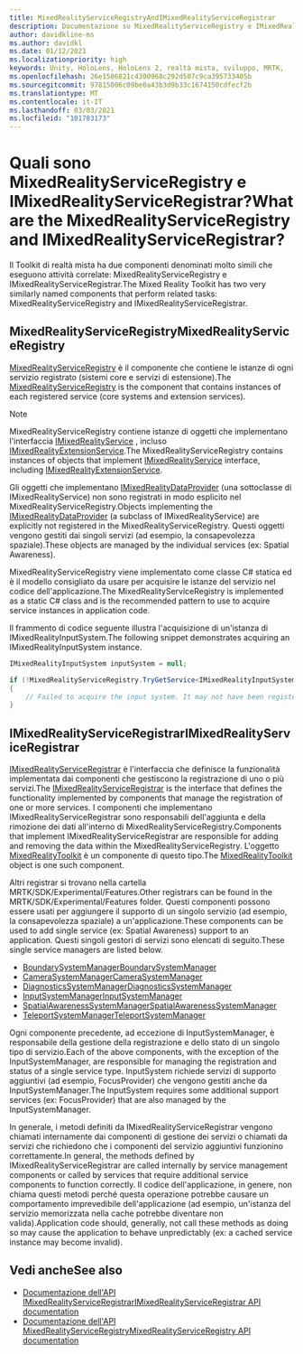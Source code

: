 ```yaml
---
title: MixedRealityServiceRegistryAndIMixedRealityServiceRegistrar
description: Documentazione su MixedRealityServiceRegistry e IMixedRealityServiceRegistrar
author: davidkline-ms
ms.author: davidkl
ms.date: 01/12/2021
ms.localizationpriority: high
keywords: Unity, HoloLens, HoloLens 2, realtà mista, sviluppo, MRTK,
ms.openlocfilehash: 26e1506821c4300968c292d507c9ca395733405b
ms.sourcegitcommit: 97815006c09be0a43b3d9b33c1674150cdfecf2b
ms.translationtype: MT
ms.contentlocale: it-IT
ms.lasthandoff: 03/03/2021
ms.locfileid: "101783173"
---
```

# <a name="what-are-the-mixedrealityserviceregistry-and-imixedrealityserviceregistrar"></a><span data-ttu-id="9d10d-104">Quali sono MixedRealityServiceRegistry e IMixedRealityServiceRegistrar?</span><span class="sxs-lookup"><span data-stu-id="9d10d-104">What are the MixedRealityServiceRegistry and IMixedRealityServiceRegistrar?</span></span>

<span data-ttu-id="9d10d-105">Il Toolkit di realtà mista ha due componenti denominati molto simili che eseguono attività correlate: MixedRealityServiceRegistry e IMixedRealityServiceRegistrar.</span><span class="sxs-lookup"><span data-stu-id="9d10d-105">The Mixed Reality Toolkit has two very similarly named components that perform related tasks: MixedRealityServiceRegistry and IMixedRealityServiceRegistrar.</span></span>

## <a name="mixedrealityserviceregistry"></a><span data-ttu-id="9d10d-106">MixedRealityServiceRegistry</span><span class="sxs-lookup"><span data-stu-id="9d10d-106">MixedRealityServiceRegistry</span></span>

<span data-ttu-id="9d10d-107">[MixedRealityServiceRegistry](xref:Microsoft.MixedReality.Toolkit.MixedRealityServiceRegistry) è il componente che contiene le istanze di ogni servizio registrato (sistemi core e servizi di estensione).</span><span class="sxs-lookup"><span data-stu-id="9d10d-107">The [MixedRealityServiceRegistry](xref:Microsoft.MixedReality.Toolkit.MixedRealityServiceRegistry) is the component that contains instances of each registered service (core systems and extension services).</span></span>

> [!NOTE]
> <span data-ttu-id="9d10d-108">MixedRealityServiceRegistry contiene istanze di oggetti che implementano l'interfaccia [IMixedRealityService](xref:Microsoft.MixedReality.Toolkit.IMixedRealityService) , incluso [IMixedRealityExtensionService](xref:Microsoft.MixedReality.Toolkit.IMixedRealityExtensionService).</span><span class="sxs-lookup"><span data-stu-id="9d10d-108">The MixedRealityServiceRegistry contains instances of objects that implement [IMixedRealityService](xref:Microsoft.MixedReality.Toolkit.IMixedRealityService) interface, including [IMixedRealityExtensionService](xref:Microsoft.MixedReality.Toolkit.IMixedRealityExtensionService).</span></span>
>
><span data-ttu-id="9d10d-109">Gli oggetti che implementano [IMixedRealityDataProvider](xref:Microsoft.MixedReality.Toolkit.IMixedRealityDataProvider) (una sottoclasse di IMixedRealityService) non sono registrati in modo esplicito nel MixedRealityServiceRegistry.</span><span class="sxs-lookup"><span data-stu-id="9d10d-109">Objects implementing the [IMixedRealityDataProvider](xref:Microsoft.MixedReality.Toolkit.IMixedRealityDataProvider) (a subclass of IMixedRealityService) are explicitly not registered in the MixedRealityServiceRegistry.</span></span> <span data-ttu-id="9d10d-110">Questi oggetti vengono gestiti dai singoli servizi (ad esempio, la consapevolezza spaziale).</span><span class="sxs-lookup"><span data-stu-id="9d10d-110">These objects are managed by the individual services (ex: Spatial Awareness).</span></span>

<span data-ttu-id="9d10d-111">MixedRealityServiceRegistry viene implementato come classe C# statica ed è il modello consigliato da usare per acquisire le istanze del servizio nel codice dell'applicazione.</span><span class="sxs-lookup"><span data-stu-id="9d10d-111">The MixedRealityServiceRegistry is implemented as a static C# class and is the recommended pattern to use to acquire service instances in application code.</span></span>

<span data-ttu-id="9d10d-112">Il frammento di codice seguente illustra l'acquisizione di un'istanza di IMixedRealityInputSystem.</span><span class="sxs-lookup"><span data-stu-id="9d10d-112">The following snippet demonstrates acquiring an IMixedRealityInputSystem instance.</span></span>

```c#
IMixedRealityInputSystem inputSystem = null;

if (!MixedRealityServiceRegistry.TryGetService<IMixedRealityInputSystem>(out inputSystem))
{
    // Failed to acquire the input system. It may not have been registered
}
```

## <a name="imixedrealityserviceregistrar"></a><span data-ttu-id="9d10d-113">IMixedRealityServiceRegistrar</span><span class="sxs-lookup"><span data-stu-id="9d10d-113">IMixedRealityServiceRegistrar</span></span>

<span data-ttu-id="9d10d-114">[IMixedRealityServiceRegistrar](xref:Microsoft.MixedReality.Toolkit.IMixedRealityServiceRegistrar) è l'interfaccia che definisce la funzionalità implementata dai componenti che gestiscono la registrazione di uno o più servizi.</span><span class="sxs-lookup"><span data-stu-id="9d10d-114">The [IMixedRealityServiceRegistrar](xref:Microsoft.MixedReality.Toolkit.IMixedRealityServiceRegistrar) is the interface that defines the functionality implemented by components that manage the registration of one or more services.</span></span> <span data-ttu-id="9d10d-115">I componenti che implementano IMixedRealityServiceRegistrar sono responsabili dell'aggiunta e della rimozione dei dati all'interno di MixedRealityServiceRegistry.</span><span class="sxs-lookup"><span data-stu-id="9d10d-115">Components that implement IMixedRealityServiceRegistrar are responsible for adding and removing the data within the MixedRealityServiceRegistry.</span></span> <span data-ttu-id="9d10d-116">L'oggetto [MixedRealityToolkit](xref:Microsoft.MixedReality.Toolkit.MixedRealityToolkit) è un componente di questo tipo.</span><span class="sxs-lookup"><span data-stu-id="9d10d-116">The [MixedRealityToolkit](xref:Microsoft.MixedReality.Toolkit.MixedRealityToolkit) object is one such component.</span></span>

<span data-ttu-id="9d10d-117">Altri registrar si trovano nella cartella MRTK/SDK/Experimental/Features.</span><span class="sxs-lookup"><span data-stu-id="9d10d-117">Other registrars can be found in the MRTK/SDK/Experimental/Features folder.</span></span> <span data-ttu-id="9d10d-118">Questi componenti possono essere usati per aggiungere il supporto di un singolo servizio (ad esempio, la consapevolezza spaziale) a un'applicazione.</span><span class="sxs-lookup"><span data-stu-id="9d10d-118">These components can be used to add single service (ex: Spatial Awareness) support to an application.</span></span> <span data-ttu-id="9d10d-119">Questi singoli gestori di servizi sono elencati di seguito.</span><span class="sxs-lookup"><span data-stu-id="9d10d-119">These single service managers are listed below.</span></span>

- [<span data-ttu-id="9d10d-120">BoundarySystemManager</span><span class="sxs-lookup"><span data-stu-id="9d10d-120">BoundarySystemManager</span></span>](xref:Microsoft.MixedReality.Toolkit.Experimental.Boundary.BoundarySystemManager)
- [<span data-ttu-id="9d10d-121">CameraSystemManager</span><span class="sxs-lookup"><span data-stu-id="9d10d-121">CameraSystemManager</span></span>](xref:Microsoft.MixedReality.Toolkit.Experimental.CameraSystem.CameraSystemManager)
- [<span data-ttu-id="9d10d-122">DiagnosticsSystemManager</span><span class="sxs-lookup"><span data-stu-id="9d10d-122">DiagnosticsSystemManager</span></span>](xref:Microsoft.MixedReality.Toolkit.Experimental.Diagnostics.DiagnosticsSystemManager)
- [<span data-ttu-id="9d10d-123">InputSystemManager</span><span class="sxs-lookup"><span data-stu-id="9d10d-123">InputSystemManager</span></span>](xref:Microsoft.MixedReality.Toolkit.Experimental.Input.InputSystemManager)
- [<span data-ttu-id="9d10d-124">SpatialAwarenessSystemManager</span><span class="sxs-lookup"><span data-stu-id="9d10d-124">SpatialAwarenessSystemManager</span></span>](xref:Microsoft.MixedReality.Toolkit.Experimental.SpatialAwareness.SpatialAwarenessSystemManager)
- [<span data-ttu-id="9d10d-125">TeleportSystemManager</span><span class="sxs-lookup"><span data-stu-id="9d10d-125">TeleportSystemManager</span></span>](xref:Microsoft.MixedReality.Toolkit.Experimental.Teleport.TeleportSystemManager)

<span data-ttu-id="9d10d-126">Ogni componente precedente, ad eccezione di InputSystemManager, è responsabile della gestione della registrazione e dello stato di un singolo tipo di servizio.</span><span class="sxs-lookup"><span data-stu-id="9d10d-126">Each of the above components, with the exception of the InputSystemManager, are responsible for managing the registration and status of a single service type.</span></span> <span data-ttu-id="9d10d-127">InputSystem richiede servizi di supporto aggiuntivi (ad esempio, FocusProvider) che vengono gestiti anche da InputSystemManager.</span><span class="sxs-lookup"><span data-stu-id="9d10d-127">The InputSystem requires some additional support services (ex: FocusProvider) that are also managed by the InputSystemManager.</span></span>

<span data-ttu-id="9d10d-128">In generale, i metodi definiti da IMixedRealityServiceRegistrar vengono chiamati internamente dai componenti di gestione dei servizi o chiamati da servizi che richiedono che i componenti del servizio aggiuntivi funzionino correttamente.</span><span class="sxs-lookup"><span data-stu-id="9d10d-128">In general, the methods defined by IMixedRealityServiceRegistrar are called internally by service management components or called by services that require additional service components to function correctly.</span></span> <span data-ttu-id="9d10d-129">Il codice dell'applicazione, in genere, non chiama questi metodi perché questa operazione potrebbe causare un comportamento imprevedibile dell'applicazione (ad esempio, un'istanza del servizio memorizzata nella cache potrebbe diventare non valida).</span><span class="sxs-lookup"><span data-stu-id="9d10d-129">Application code should, generally, not call these methods as doing so may cause the application to behave unpredictably (ex: a cached service instance may become invalid).</span></span>

## <a name="see-also"></a><span data-ttu-id="9d10d-130">Vedi anche</span><span class="sxs-lookup"><span data-stu-id="9d10d-130">See also</span></span>

- [<span data-ttu-id="9d10d-131">Documentazione dell'API IMixedRealityServiceRegistrar</span><span class="sxs-lookup"><span data-stu-id="9d10d-131">IMixedRealityServiceRegistrar API documentation</span></span>](xref:Microsoft.MixedReality.Toolkit.IMixedRealityServiceRegistrar)
- [<span data-ttu-id="9d10d-132">Documentazione dell'API MixedRealityServiceRegistry</span><span class="sxs-lookup"><span data-stu-id="9d10d-132">MixedRealityServiceRegistry API documentation</span></span>](xref:Microsoft.MixedReality.Toolkit.MixedRealityServiceRegistry)
